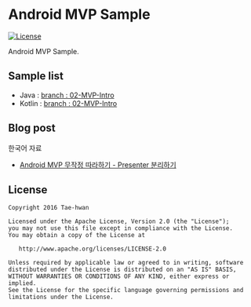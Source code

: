 # Android MVP Sample

[![License](https://img.shields.io/hexpm/l/plug.svg)]()

Android MVP Sample.

## Sample list

- Java : [branch : 02-MVP-Intro](https://github.com/taehwandev/AndroidMVPSample/tree/02-MVP-Intro/app_java)
- Kotlin : [branch : 02-MVP-Intro](https://github.com/taehwandev/AndroidMVPSample/tree/02-MVP-Intro/app_kotlin)

## Blog post

한국어 자료
- [Android MVP 무작정 따라하기 - Presenter 분리하기](http://thdev.tech/androiddev/2016/12/23/Android-MVP-Three.html)

## License

```
Copyright 2016 Tae-hwan

Licensed under the Apache License, Version 2.0 (the "License");
you may not use this file except in compliance with the License.
You may obtain a copy of the License at

   http://www.apache.org/licenses/LICENSE-2.0

Unless required by applicable law or agreed to in writing, software
distributed under the License is distributed on an "AS IS" BASIS,
WITHOUT WARRANTIES OR CONDITIONS OF ANY KIND, either express or implied.
See the License for the specific language governing permissions and
limitations under the License.
```
